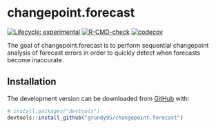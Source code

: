 
<!-- README.md is generated from README.Rmd. Please edit that file -->

# changepoint.forecast

<!-- badges: start -->

[![Lifecycle:
experimental](https://img.shields.io/badge/lifecycle-experimental-orange.svg)](https://lifecycle.r-lib.org/articles/stages.html#experimental)
[![R-CMD-check](https://github.com/grundy95/changepoint.forecast/workflows/R-CMD-check/badge.svg)](https://github.com/grundy95/changepoint.forecast/actions)
[![codecov](https://codecov.io/gh/grundy95/changepoint.forecast/branch/main/graph/badge.svg?token=0G57POQK0V)](https://codecov.io/gh/grundy95/changepoint.forecast)

<!-- badges: end -->

The goal of changepoint.forecast is to perform sequential changepoint
analysis of forecast errors in order to quickly detect when forecasts
become inaccurate.

## Installation

<!-- You can install the released version of changepoint.forecast from [CRAN](https://CRAN.R-project.org) with:

``` r
install.packages("changepoint.forecast")
```
-->

The development version can be downloaded from
[GitHub](https://github.com/) with:

``` r
# install.packages("devtools")
devtools::install_github("grundy95/changepoint.forecast")
```

<!-- ## Example

This is a basic example which shows you how to solve a common problem:


```r
library(changepoint.forecast)
#> Registered S3 method overwritten by 'quantmod':
#>   method            from
#>   as.zoo.data.frame zoo
## basic example code
```



You'll still need to render `README.Rmd` regularly, to keep `README.md` up-to-date. `devtools::build_readme()` is handy for this. You could also use GitHub Actions to re-render `README.Rmd` every time you push. An example workflow can be found here: <https://github.com/r-lib/actions/tree/master/examples>. -->
